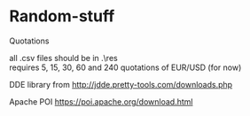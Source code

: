 # Random-stuff
Quotations

all .csv files should be in .\res\
requires 5, 15, 30, 60 and 240 quotations of EUR/USD (for now)

DDE library from 
http://jdde.pretty-tools.com/downloads.php

Apache POI 
https://poi.apache.org/download.html
